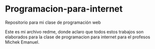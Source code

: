 # Programacion-para-internet
Repositorio para mi clase de programación web

Este es mi archivo redme, donde aclaro que todos estos trabajos son elaborados
para la clase de programacion para internet para el profesos Michek Emanuel.
